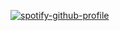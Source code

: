[![spotify-github-profile](https://spotify-github-profile.kittinanx.com/api/view?uid=31dgrfxddgf4zw5x2jszh42v4gzq&cover_image=true&theme=novatorem&show_offline=false&background_color=fff2bf&interchange=true&bar_color=ffebbf&bar_color_cover=false)](https://github.com/kittinan/spotify-github-profile)
